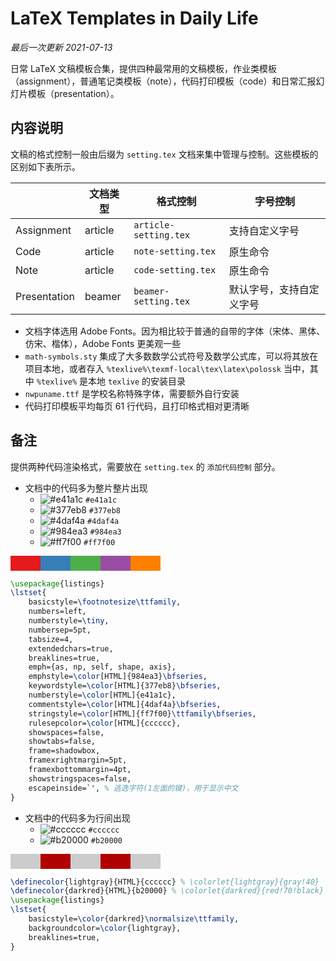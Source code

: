 # LaTeX Templates in Daily Life

*最后一次更新 2021-07-13*

日常 LaTeX 文稿模板合集，提供四种最常用的文稿模板，作业类模板（assignment），普通笔记类模板（note），代码打印模板（code）和日常汇报幻灯片模板（presentation）。

## 内容说明

文稿的格式控制一般由后缀为 `setting.tex` 文档来集中管理与控制。这些模板的区别如下表所示。

|              | 文档类型 | 格式控制              | 字号控制                 |
| ------------ | -------- | --------------------- | ------------------------ |
| Assignment   | article  | `article-setting.tex` | 支持自定义字号           |
| Code         | article  | `note-setting.tex`    | 原生命令                 |
| Note         | article  | `code-setting.tex`    | 原生命令                 |
| Presentation | beamer   | `beamer-setting.tex`  | 默认字号，支持自定义字号 |

* 文档字体选用 Adobe Fonts。因为相比较于普通的自带的字体（宋体、黑体、仿宋、楷体），Adobe Fonts 更美观一些
* `math-symbols.sty` 集成了大多数数学公式符号及数学公式库，可以将其放在项目本地，或者存入 `%texlive%\texmf-local\tex\latex\polossk` 当中，其中 `%texlive%` 是本地 `texlive` 的安装目录
* `nwpuname.ttf` 是学校名称特殊字体，需要额外自行安装
* 代码打印模板平均每页 61 行代码，且打印格式相对更清晰

## 备注

提供两种代码渲染格式，需要放在 `setting.tex` 的 `添加代码控制` 部分。

* 文档中的代码多为整片整片出现
  * ![#e41a1c](https://via.placeholder.com/15/e41a1c/000000?text=+) `#e41a1c`
  * ![#377eb8](https://via.placeholder.com/15/377eb8/000000?text=+) `#377eb8`
  * ![#4daf4a](https://via.placeholder.com/15/4daf4a/000000?text=+) `#4daf4a`
  * ![#984ea3](https://via.placeholder.com/15/984ea3/000000?text=+) `#984ea3`
  * ![#ff7f00](https://via.placeholder.com/15/ff7f00/000000?text=+) `#ff7f00`

<svg width="240" height="24">
<rect fill="#e41a1c" width="48" height="24" x="0"></rect>
<rect fill="#377eb8" width="48" height="24" x="48"></rect>
<rect fill="#4daf4a" width="48" height="24" x="96"></rect>
<rect fill="#984ea3" width="48" height="24" x="144"></rect>
<rect fill="#ff7f00" width="48" height="24" x="192"></rect>
</svg>

```tex
\usepackage{listings}
\lstset{
    basicstyle=\footnotesize\ttfamily,
    numbers=left,
    numberstyle=\tiny,
    numbersep=5pt,
    tabsize=4,
    extendedchars=true,
    breaklines=true,
    emph={as, np, self, shape, axis},
    emphstyle=\color[HTML]{984ea3}\bfseries,
    keywordstyle=\color[HTML]{377eb8}\bfseries,
    numberstyle=\color[HTML]{e41a1c},
    commentstyle=\color[HTML]{4daf4a}\bfseries,
    stringstyle=\color[HTML]{ff7f00}\ttfamily\bfseries,
    rulesepcolor=\color[HTML]{cccccc},
    showspaces=false,
    showtabs=false,
    frame=shadowbox,
    framexrightmargin=5pt,
    framexbottommargin=4pt,
    showstringspaces=false,
    escapeinside=`', % 逃逸字符(1左面的键)，用于显示中文
}
```

* 文档中的代码多为行间出现
  * ![#cccccc](https://via.placeholder.com/15/cccccc/000000?text=+) `#cccccc`
  * ![#b20000](https://via.placeholder.com/15/b20000/000000?text=+) `#b20000`

<svg width="240" height="24">
<rect fill="#cccccc" width="48" height="24" x="0"></rect>
<rect fill="#b20000" width="48" height="24" x="48"></rect>
<rect fill="#cccccc" width="48" height="24" x="96"></rect>
<rect fill="#b20000" width="48" height="24" x="144"></rect>
<rect fill="#cccccc" width="48" height="24" x="192"></rect>
</svg>

```tex
\definecolor{lightgray}{HTML}{cccccc} % \colorlet{lightgray}{gray!40}
\definecolor{darkred}{HTML}{b20000} % \colorlet{darkred}{red!70!black}
\usepackage{listings}
\lstset{
    basicstyle=\color{darkred}\normalsize\ttfamily,
    backgroundcolor=\color{lightgray},
    breaklines=true,
}
```